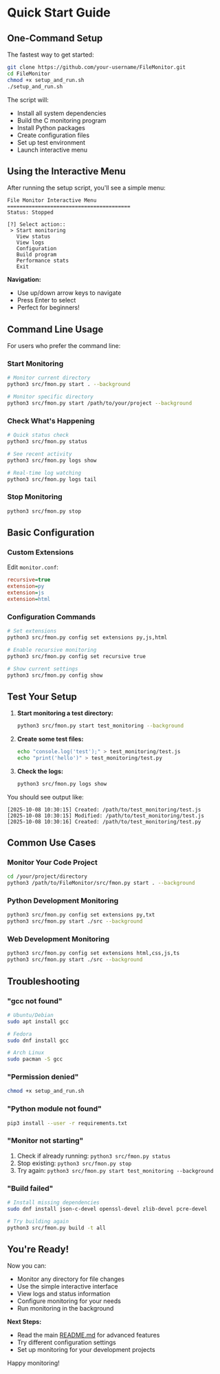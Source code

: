 # Quick Start Guide


## One-Command Setup

The fastest way to get started:

```bash
git clone https://github.com/your-username/FileMonitor.git
cd FileMonitor
chmod +x setup_and_run.sh
./setup_and_run.sh
```

The script will:
- Install all system dependencies
- Build the C monitoring program  
- Install Python packages
- Create configuration files
- Set up test environment
- Launch interactive menu

## Using the Interactive Menu

After running the setup script, you'll see a simple menu:

```
File Monitor Interactive Menu
========================================
Status: Stopped

[?] Select action:: 
 > Start monitoring
   View status
   View logs
   Configuration
   Build program
   Performance stats
   Exit
```

**Navigation:**
- Use up/down arrow keys to navigate
- Press Enter to select
- Perfect for beginners!

## Command Line Usage

For users who prefer the command line:

### Start Monitoring
```bash
# Monitor current directory
python3 src/fmon.py start . --background

# Monitor specific directory
python3 src/fmon.py start /path/to/your/project --background
```

### Check What's Happening
```bash
# Quick status check
python3 src/fmon.py status

# See recent activity
python3 src/fmon.py logs show

# Real-time log watching
python3 src/fmon.py logs tail
```

### Stop Monitoring
```bash
python3 src/fmon.py stop
```

## Basic Configuration

### Custom Extensions
Edit `monitor.conf`:
```ini
recursive=true
extension=py
extension=js
extension=html
```

### Configuration Commands
```bash
# Set extensions
python3 src/fmon.py config set extensions py,js,html

# Enable recursive monitoring
python3 src/fmon.py config set recursive true

# Show current settings
python3 src/fmon.py config show
```

## Test Your Setup

1. **Start monitoring a test directory:**
   ```bash
   python3 src/fmon.py start test_monitoring --background
   ```

2. **Create some test files:**
   ```bash
   echo "console.log('test');" > test_monitoring/test.js
   echo "print('hello')" > test_monitoring/test.py
   ```

3. **Check the logs:**
   ```bash
   python3 src/fmon.py logs show
   ```

You should see output like:
```
[2025-10-08 10:30:15] Created: /path/to/test_monitoring/test.js
[2025-10-08 10:30:15] Modified: /path/to/test_monitoring/test.js
[2025-10-08 10:30:16] Created: /path/to/test_monitoring/test.py
```

## Common Use Cases

### Monitor Your Code Project
```bash
cd /your/project/directory
python3 /path/to/FileMonitor/src/fmon.py start . --background
```

### Python Development Monitoring
```bash
python3 src/fmon.py config set extensions py,txt
python3 src/fmon.py start ./src --background
```

### Web Development Monitoring
```bash
python3 src/fmon.py config set extensions html,css,js,ts
python3 src/fmon.py start ./src --background
```

## Troubleshooting

### "gcc not found"
```bash
# Ubuntu/Debian
sudo apt install gcc

# Fedora
sudo dnf install gcc

# Arch Linux
sudo pacman -S gcc
```

### "Permission denied"
```bash
chmod +x setup_and_run.sh
```

### "Python module not found"
```bash
pip3 install --user -r requirements.txt
```

### "Monitor not starting"
1. Check if already running: `python3 src/fmon.py status`
2. Stop existing: `python3 src/fmon.py stop`
3. Try again: `python3 src/fmon.py start test_monitoring --background`

### "Build failed"
```bash
# Install missing dependencies
sudo dnf install json-c-devel openssl-devel zlib-devel pcre-devel

# Try building again
python3 src/fmon.py build -t all
```

## You're Ready!

Now you can:
- Monitor any directory for file changes
- Use the simple interactive interface
- View logs and status information
- Configure monitoring for your needs
- Run monitoring in the background

**Next Steps:**
- Read the main [README.md](../README.md) for advanced features
- Try different configuration settings
- Set up monitoring for your development projects

Happy monitoring!
